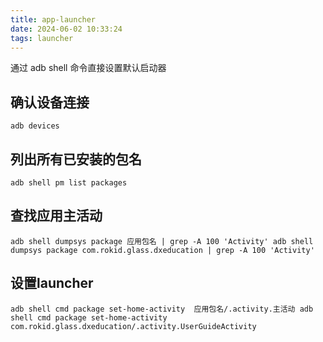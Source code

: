 ```yaml
---
title: app-launcher
date: 2024-06-02 10:33:24
tags: launcher
---
```

通过 adb shell 命令直接设置默认启动器

## 确认设备连接
`adb devices`

## 列出所有已安装的包名
`adb shell pm list packages`

## 查找应用主活动
`adb shell dumpsys package 应用包名 | grep -A 100 'Activity'
adb shell dumpsys package com.rokid.glass.dxeducation | grep -A 100 'Activity'`

## 设置launcher
`adb shell cmd package set-home-activity  应用包名/.activity.主活动
adb shell cmd package set-home-activity  com.rokid.glass.dxeducation/.activity.UserGuideActivity`